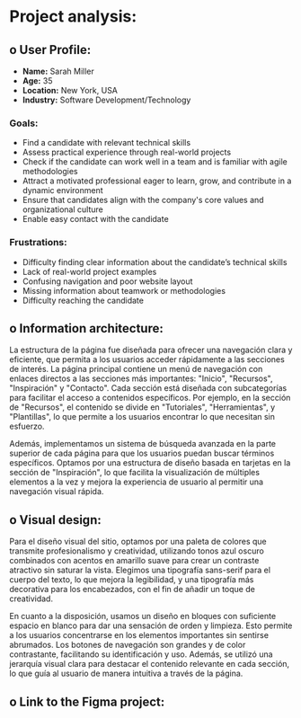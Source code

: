 # Project analysis:

## o User Profile:

- **Name:** Sarah Miller 
- **Age:** 35
- **Location:** New York, USA
- **Industry:** Software Development/Technology
 ### Goals:
- Find a candidate with relevant technical skills
- Assess practical experience through real-world projects
- Check if the candidate can work well in a team and is familiar with agile methodologies
- Attract a motivated professional eager to learn, grow, and contribute in a dynamic environment
- Ensure that candidates align with the company's core values and organizational culture
- Enable easy contact with the candidate
 ### Frustrations:
- Difficulty finding clear information about the candidate’s technical skills
- Lack of real-world project examples
- Confusing navigation and poor website layout
- Missing information about teamwork or methodologies
- Difficulty reaching the candidate

## o Information architecture: 

La estructura de la página fue diseñada para ofrecer una navegación clara y eficiente, que permita a los usuarios acceder rápidamente a las secciones de interés. La página principal contiene un menú de navegación con enlaces directos a las secciones más importantes: "Inicio", "Recursos", "Inspiración" y "Contacto". Cada sección está diseñada con subcategorías para facilitar el acceso a contenidos específicos. Por ejemplo, en la sección de "Recursos", el contenido se divide en "Tutoriales", "Herramientas", y "Plantillas", lo que permite a los usuarios encontrar lo que necesitan sin esfuerzo.

Además, implementamos un sistema de búsqueda avanzada en la parte superior de cada página para que los usuarios puedan buscar términos específicos. Optamos por una estructura de diseño basada en tarjetas en la sección de "Inspiración", lo que facilita la visualización de múltiples elementos a la vez y mejora la experiencia de usuario al permitir una navegación visual rápida.

## o Visual design:

Para el diseño visual del sitio, optamos por una paleta de colores que transmite profesionalismo y creatividad, utilizando tonos azul oscuro combinados con acentos en amarillo suave para crear un contraste atractivo sin saturar la vista. Elegimos una tipografía sans-serif para el cuerpo del texto, lo que mejora la legibilidad, y una tipografía más decorativa para los encabezados, con el fin de añadir un toque de creatividad.

En cuanto a la disposición, usamos un diseño en bloques con suficiente espacio en blanco para dar una sensación de orden y limpieza. Esto permite a los usuarios concentrarse en los elementos importantes sin sentirse abrumados. Los botones de navegación son grandes y de color contrastante, facilitando su identificación y uso. Además, se utilizó una jerarquía visual clara para destacar el contenido relevante en cada sección, lo que guía al usuario de manera intuitiva a través de la página.

## o Link to the Figma project:
